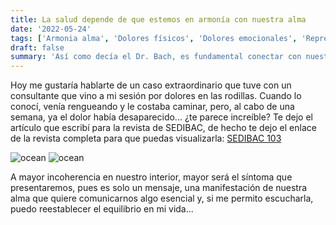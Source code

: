 ```yaml
---
title: La salud depende de que estemos en armonía con nuestra alma
date: '2022-05-24'
tags: ['Armonia alma', 'Dolores físicos', 'Dolores emocionales', 'Represión', 'Flores de Bach']
draft: false
summary: 'Así como decía el Dr. Bach, es fundamental conectar con nuestro interior para tener buena salud física y las flores me ayudan a hacerlo'
---
```


Hoy me gustaría hablarte de un caso extraordinario que tuve con un consultante que vino a mi sesión por dolores en las rodillas. Cuando lo conocí, venía rengueando y le costaba caminar, pero, al cabo de una semana, ya el dolor había desaparecido... ¿te parece increíble? Te dejo el artículo que escribí para la revista de SEDIBAC, de hecho te dejo el enlace de la revista completa para que puedas visualizarla: [SEDIBAC 103](https://sedibac.org/wp-content/uploads/2022/05/Revista_Sedibac_103.pdf)

<Image alt="ocean" src="/static/images/Blog/armonia1.jpg" width={700} height={1000} />

<Image alt="ocean" src="/static/images/Blog/armonia2.jpg" width={700} height={1000} />

A mayor incoherencia en nuestro interior, mayor será el síntoma que presentaremos, pues es solo un mensaje, una manifestación de nuestra alma que quiere comunicarnos algo esencial y, si me permito escucharla, puedo reestablecer el equilibrio en mi vida...
